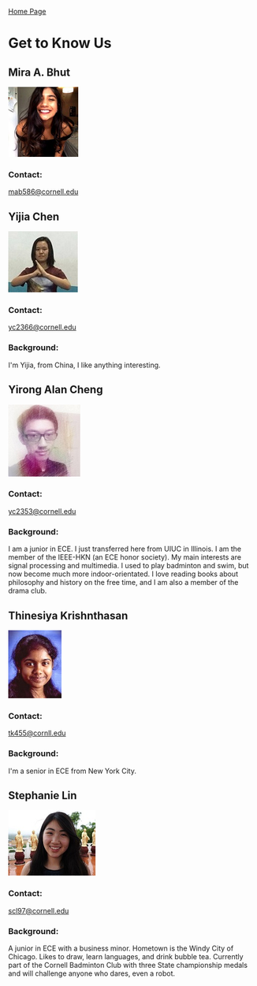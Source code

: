 [Home Page](./index.md)

# Get to Know Us

## Mira A. Bhut 
![](./ourPics/mira.jpg)
### Contact: 
mab586@cornell.edu

## Yijia Chen 
![](./ourPics/yijia.jpg)
### Contact:
yc2366@cornell.edu
### Background:
I'm Yijia, from China, I like anything interesting. 

## Yirong Alan Cheng
![](./ourPics/alan.jpg) 
### Contact:
yc2353@cornell.edu
### Background:
I am a junior in ECE. I just transferred here from UIUC in Illinois. I am the member of the IEEE-HKN (an ECE honor society). My main interests are signal processing and multimedia. I used to play badminton and swim, but now become much more indoor-orientated. I love reading books about philosophy and history on the free time, and I am also a member of the drama club.

## Thinesiya Krishnthasan
![](./ourPics/thinesiya.JPG)
### Contact:
tk455@cornll.edu
### Background:
I'm a senior in ECE from New York City.

## Stephanie Lin
![](./ourPics/stephanie.jpg)
### Contact:
scl97@cornell.edu
### Background:
A junior in ECE with a business minor. Hometown is the Windy City of Chicago. Likes to draw, learn languages, and drink bubble tea. Currently part of the Cornell Badminton Club with three State championship medals and will challenge anyone who dares, even a robot.

